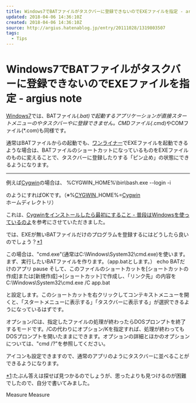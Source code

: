 ```yaml
---
title: Windows7でBATファイルがタスクバーに登録できないのでEXEファイルを指定 - argius note
updated: 2018-04-06 14:36:10Z
created: 2018-04-06 14:36:10Z
source: http://argius.hatenablog.jp/entry/20111028/1319803507
tags:
  - Tips
---
```


# Windows7でBATファイルがタスクバーに登録できないのでEXEファイルを指定 - argius note

[Windows7](http://d.hatena.ne.jp/keyword/Windows7)では、BATファイル(*.bat)で起動するアプリケーションが直接スタートメニューのやタスクバーやに登録できません。CMDファイル(*.cmd)やCOMファイル(*.com)も同様です。

通常はBATファイルからの起動でも、[ワンライナー](http://d.hatena.ne.jp/keyword/%A5%EF%A5%F3%A5%E9%A5%A4%A5%CA%A1%BC)でEXEファイルを起動できるような場合は、BATファイルのショートカットになっているものをEXEファイルのものに変えることで、タスクバーに登録したりする「ピン止め」の状態にできるようになります。

* * *

例えば[Cygwin](http://d.hatena.ne.jp/keyword/Cygwin)の場合は、
%CYGWIN_HOME%\bin\bash.exe --login -i

のようにすればOKです。（※%[CYGWIN](http://d.hatena.ne.jp/keyword/CYGWIN)_HOME%=[Cygwin](http://d.hatena.ne.jp/keyword/Cygwin)ホームディレクトリ）

これは、[Cygwinをインストールしたら最初にすること - 普段はWindowsを使っているのよ](http://d.hatena.ne.jp/kfujieda/20110524/1306164159)を参考にさせていただきました。

では、EXEが無いBATファイルだけのプログラムを登録するにはどうしたら良いのでしょう？[*1](http://argius.hatenablog.jp/entry/20111028/1319803507#f1)

この場合は、"cmd.exe"(通常はC:\Windows\System32\cmd.exe)を使います。
まず、実行したいBATファイルを作ります。（app.batとします。）
echo BATだけのアプリ
pause
そして、このファイルのショートカットを[ショートカットの作成]または[新規作成]→[ショートカット]で作成し、「リンク先」の内容を
C:\Windows\System32\cmd.exe /C app.bat

と設定します。このショートカットを右クリックしてコンテキストメニューを開くと、「スタートメニューに表示する」「タスクバーに表示する」が選択できるようになっているはずです。

オプション/Cは、指定したファイルの処理が終わったらDOSプロンプトを終了するモードです。/Cの代わりにオプション/Kを指定すれば、処理が終わってもDOSプロンプトを開いたままにできます。オプションの詳細とほかのオプションについては、"cmd /?"を参照してください。

アイコンも設定できますので、通常のアプリのようにタスクバーに並べることができるようになります。

[*1](http://argius.hatenablog.jp/entry/20111028/1319803507#fn1):たぶん答えは探せば見つかるのでしょうが、思ったよりも見つけるのが困難でしたので、自分で書いてみました。

Measure
Measure